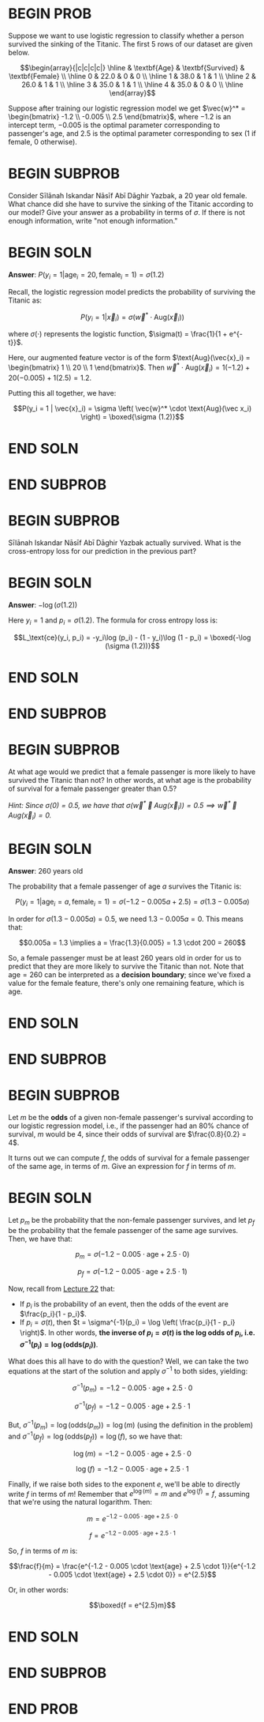# BEGIN PROB
Suppose we want to use logistic regression to classify whether a person survived the sinking of the Titanic. The first 5 rows of our dataset are given below.

$$\begin{array}{|c|c|c|c|}
\hline
 & \textbf{Age} & \textbf{Survived} & \textbf{Female} \\ \hline
0 & 22.0 & 0 & 0 \\ \hline
1 & 38.0 & 1 & 1 \\ \hline
2 & 26.0 & 1 & 1 \\ \hline
3 & 35.0 & 1 & 1 \\ \hline
4 & 35.0 & 0 & 0 \\ \hline
\end{array}$$

Suppose after training our logistic regression model we get $\vec{w}^* = \begin{bmatrix}
-1.2 \\ -0.005 \\ 2.5
\end{bmatrix}$, where $-1.2$ is an intercept term, $-0.005$ is the optimal parameter corresponding to passenger's age, and $2.5$ is the optimal parameter corresponding to sex (1 if female, 0 otherwise).

# BEGIN SUBPROB

Consider Sı̄lānah Iskandar Nāsı̄f Abı̄ Dāghir Yazbak, a 20 year old female. What chance did she have to survive the sinking of the Titanic according to our model? Give your answer as a probability in terms of $\sigma$. If there is not enough information, write "not enough information."
# BEGIN SOLN

**Answer**: $P(y_i = 1 | \text{age}_i = 20, \text{female}_i = 1) = \sigma(1.2)$

Recall, the logistic regression model predicts the probability of surviving the Titanic as:

$$P(y_i = 1 | \vec x_i) = \sigma(\vec w^* \cdot \text{Aug}(\vec x_i))$$

where $\sigma(\cdot)$ represents the logistic function, $\sigma(t) = \frac{1}{1 + e^{-t}}$.

Here, our augmented feature vector is of the form $\text{Aug}(\vec{x}_i) = \begin{bmatrix} 1 \\ 20 \\ 1 \end{bmatrix}$. Then $\vec{w}^* \cdot \text{Aug}(\vec x_i) = 1(-1.2) + 20(-0.005) + 1(2.5) = 1.2$.

Putting this all together, we have:

$$P(y_i = 1 | \vec{x}_i) = \sigma \left( \vec{w}^* \cdot \text{Aug}(\vec x_i) \right) = \boxed{\sigma (1.2)}$$

# END SOLN

# END SUBPROB

# BEGIN SUBPROB

Sı̄lānah Iskandar Nāsı̄f Abı̄ Dāghir Yazbak actually survived. What is the cross-entropy loss for our prediction in the previous part?

# BEGIN SOLN

**Answer**: $-\log (\sigma (1.2))$

Here $y_i=1$ and $p_i = \sigma (1.2)$. The formula for cross entropy loss is:

$$L_\text{ce}(y_i, p_i) = -y_i\log (p_i) - (1 - y_i)\log (1 - p_i) = \boxed{-\log (\sigma (1.2))}$$

# END SOLN

# END SUBPROB

# BEGIN SUBPROB

At what age would we predict that a female passenger is more likely to have survived the Titanic than not? In other words, at what age is the probability of survival for a female passenger greater than 0.5?

_Hint: Since $\sigma(0) = 0.5$, we have that $\sigma \left( \vec{w}^* \cdot \text{Aug}(\vec x_i) \right) = 0.5 \implies \vec{w}^* \cdot \text{Aug}(\vec x_i) = 0$._

# BEGIN SOLN

**Answer**: 260 years old

The probability that a female passenger of age $a$ survives the Titanic is:

$$P(y_i = 1 | \text{age}_i = a, \text{female}_i = 1) = \sigma(-1.2 - 0.005 a + 2.5) = \sigma(1.3 - 0.005a)$$

In order for $\sigma(1.3 - 0.005a) = 0.5$, we need $1.3 - 0.005a = 0$. This means that:

$$0.005a = 1.3 \implies a = \frac{1.3}{0.005} = 1.3 \cdot 200 = 260$$

So, a female passenger must be at least 260 years old in order for us to predict that they are more likely to survive the Titanic than not. Note that $\text{age} = 260$ can be interpreted as a **decision boundary**; since we've fixed a value for the $\text{female}$ feature, there's only one remaining feature, which is $\text{age}$.

# END SOLN

# END SUBPROB

# BEGIN SUBPROB

Let $m$ be the **odds** of a given non-female passenger's survival according to our logistic regression model, i.e., if the passenger had an 80\% chance of survival, $m$ would be 4, since their odds of survival are $\frac{0.8}{0.2} = 4$. 

It turns out we can compute $f$, the odds of survival for a female passenger of the same age, in terms of $m$. Give an expression for $f$ in terms of $m$.

# BEGIN SOLN

Let $p_m$ be the probability that the non-female passenger survives, and let $p_f$ be the probability that the female passenger of the same age survives. Then, we have that:

$$p_m = \sigma(-1.2 - 0.005 \cdot \text{age} + 2.5 \cdot 0)$$

$$p_f = \sigma(-1.2 - 0.005 \cdot \text{age} + 2.5 \cdot 1)$$

Now, recall from [Lecture 22](https://practicaldsc.org/resources/lectures/lec22/lec22-filled.html#Aside:-Odds) that:

- If $p_i$ is the probability of an event, then the odds of the event are $\frac{p_i}{1 - p_i}$.
- If $p_i = \sigma(t)$, then $t = \sigma^{-1}(p_i) = \log \left( \frac{p_i}{1 - p_i} \right)$. In other words, **the inverse of $p_i = \sigma(t)$ is the log odds of $p_i$, i.e. $\sigma^{-1}(p_i) = \log \left( \text{odds}(p_i) \right)$**.

What does this all have to do with the question? Well, we can take the two equations at the start of the solution and apply $\sigma^{-1}$ to both sides, yielding:

$$\sigma^{-1}(p_m) = -1.2 - 0.005 \cdot \text{age} + 2.5 \cdot 0$$

$$\sigma^{-1}(p_f) = -1.2 - 0.005 \cdot \text{age} + 2.5 \cdot 1$$

But, $\sigma^{-1}(p_m) = \log \left( \text{odds}(p_m) \right) = \log(m)$ (using the definition in the problem) and $\sigma^{-1}(p_f) = \log \left( \text{odds}(p_f) \right) = \log(f)$, so we have that:

$$\log(m) = -1.2 - 0.005 \cdot \text{age} + 2.5 \cdot 0$$

$$\log(f) = -1.2 - 0.005 \cdot \text{age} + 2.5 \cdot 1$$

Finally, if we raise both sides to the exponent $e$, we'll be able to directly write $f$ in terms of $m$! Remember that $e^{\log(m)} = m$ and $e^{\log(f)} = f$, assuming that we're using the natural logarithm. Then:

$$m = e^{-1.2 - 0.005 \cdot \text{age} + 2.5 \cdot 0}$$

$$f = e^{-1.2 - 0.005 \cdot \text{age} + 2.5 \cdot 1}$$

So, $f$ in terms of $m$ is:

$$\frac{f}{m} = \frac{e^{-1.2 - 0.005 \cdot \text{age} + 2.5 \cdot 1}}{e^{-1.2 - 0.005 \cdot \text{age} + 2.5 \cdot 0}} = e^{2.5}$$

Or, in other words:

$$\boxed{f = e^{2.5}m}$$

# END SOLN

# END SUBPROB

# END PROB
